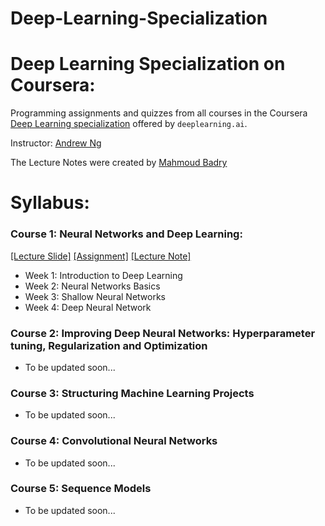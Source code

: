 # Deep-Learning-Specialization
# Deep Learning Specialization on Coursera:

Programming assignments and quizzes from all courses in the Coursera [Deep Learning specialization](https://www.coursera.org/specializations/deep-learning) offered by `deeplearning.ai`.

Instructor: [Andrew Ng](http://www.andrewng.org/)

The Lecture Notes were created by [Mahmoud Badry](https://github.com/mbadry1/DeepLearning.ai-Summary)


# Syllabus:
### Course 1: Neural Networks and Deep Learning:
[[Lecture Slide]](https://github.com/quanghuy0497/Deep-Learning-Specialization/tree/main/Course%201%20-%20Neural%20Network%20and%20Deep%20Learning/Slide) [[Assignment]](https://github.com/quanghuy0497/Deep-Learning-Specialization/tree/main/Course%201%20-%20Neural%20Network%20and%20Deep%20Learning/Assigmnent)
[[Lecture Note]](https://github.com/quanghuy0497/Deep-Learning-Specialization/tree/main/Course%201%20-%20Neural%20Network%20and%20Deep%20Learning/Lecture%20Notes)
- Week 1: Introduction to Deep Learning
- Week 2: Neural Networks Basics
- Week 3: Shallow Neural Networks
- Week 4: Deep Neural Network
### Course 2: Improving Deep Neural Networks: Hyperparameter tuning, Regularization and Optimization
- To be updated soon...
### Course 3: Structuring Machine Learning Projects
- To be updated soon...
### Course 4: Convolutional Neural Networks
- To be updated soon...
### Course 5: Sequence Models
- To be updated soon...
